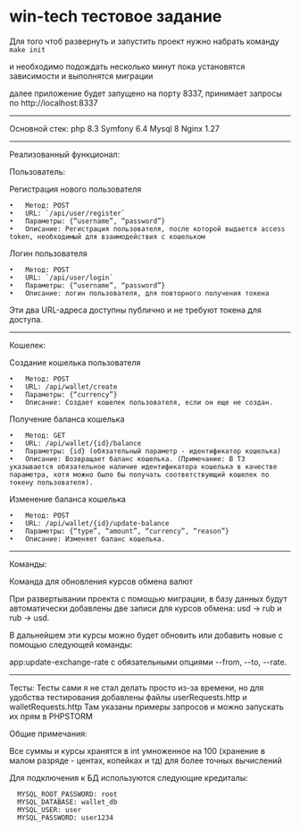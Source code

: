 # win-tech тестовое задание
Для того чтоб развернуть и запустить проект нужно набрать команду `make init`

и необходимо подождать несколько минут пока установятся зависимости и выполнятся миграции

далее приложение будет запущено на порту 8337, принимает запросы по http://localhost:8337

---------

Основной стек: php 8.3 Symfony 6.4 Mysql 8 Nginx 1.27

---------

Реализованный функционал:

Пользователь:

Регистрация нового пользователя

	•	Метод: POST
	•	URL: `/api/user/register`
	•	Параметры: {“username”, “password”}
	•	Описание: Регистрация пользователя, после которой выдается access token, необходимый для взаимодействия с кошельком

Логин пользователя

	•	Метод: POST
	•	URL: `/api/user/login`
	•	Параметры: {“username”, “password”}
	•	Описание: логин пользователя, для повторного получения токена

Эти два URL-адреса доступны публично и не требуют токена для доступа.

----------

Кошелек:

Создание кошелька пользователя

	•	Метод: POST
	•	URL: /api/wallet/create
	•	Параметры: {“currency”}
	•	Описание: Создает кошелек пользователя, если он еще не создан.

Получение баланса кошелька

	•	Метод: GET
	•	URL: /api/wallet/{id}/balance
	•	Параметры: {id} (обязательный параметр - идентификатор кошелька)
	•	Описание: Возвращает баланс кошелька. (Примечание: В ТЗ указывается обязательное наличие идентификатора кошелька в качестве параметра, хотя можно было бы получать соответствующий кошелек по токену пользователя).

Изменение баланса кошелька

	•	Метод: POST
	•	URL: /api/wallet/{id}/update-balance
	•	Параметры: {“type”, “amount”, “currency”, “reason”}
	•	Описание: Изменяет баланс кошелька.

----------

Команды:

Команда для обновления курсов обмена валют

При развертывании проекта с помощью миграции, в базу данных будут автоматически добавлены две записи для курсов обмена: usd -> rub и rub -> usd.

В дальнейшем эти курсы можно будет обновить или добавить новые с помощью следующей команды:

app:update-exchange-rate с обязательными опциями --from, --to, --rate.

-------------

Тесты:
Тесты сами я не стал делать просто из-за времени, но для удобства тестирования добавлены файлы userRequests.http и walletRequests.http
Там указаны примеры запросов и можно запускать их прям в PHPSTORM


Общие примечания:

Все суммы и курсы хранятся в int умноженное на 100 (хранение в малом разряде - центах, копейках и тд) для более точных вычислений

Для подключения к БД используются следующие кредиталы:

      MYSQL_ROOT_PASSWORD: root
      MYSQL_DATABASE: wallet_db
      MYSQL_USER: user
      MYSQL_PASSWORD: user1234